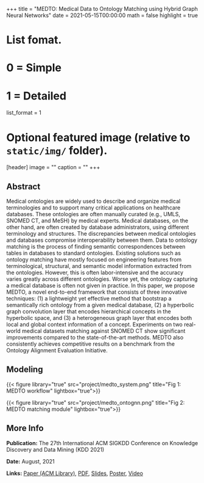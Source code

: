+++
title = "MEDTO: Medical Data to Ontology Matching using Hybrid Graph Neural Networks"
date = 2021-05-15T00:00:00
math = false
highlight = true

# List fomat.
#   0 = Simple
#   1 = Detailed
list_format = 1

# Optional featured image (relative to `static/img/` folder).
[header]
image = ""
caption = ""
+++

## Abstract
Medical ontologies are widely used to describe and organize medical terminologies and to support many critical applications on healthcare databases. These ontologies are often manually curated (e.g., UMLS, SNOMED CT, and MeSH) by medical experts. Medical databases, on the other hand, are often created by database administrators, using different terminology and structures. The discrepancies between medical ontologies and databases compromise interoperability between them. Data to ontology matching is the process of finding semantic correspondences between tables in databases to standard ontologies. Existing solutions such as ontology matching have mostly focused on engineering features from terminological, structural, and semantic model information extracted from the ontologies. However, this is often labor-intensive and the accuracy varies greatly across different ontologies. Worse yet, the ontology capturing a medical database is often not given in practice. In this paper, we propose MEDTO, a novel end-to-end framework that consists of three innovative techniques: (1) a lightweight yet effective method that bootstrap a semantically rich ontology from a given medical database, (2) a hyperbolic graph convolution layer that encodes hierarchical concepts in the hyperbolic space, and (3) a heterogeneous graph layer that encodes both local and global context information of a concept. Experiments on two real-world medical datasets matching against SNOMED CT show significant improvements compared to the state-of-the-art methods. MEDTO also consistently achieves competitive results on a benchmark from the Ontology Alignment Evaluation Initiative.

## Modeling

{{< figure library="true" src="project/medto_system.png" title="Fig 1: MEDTO workflow" lightbox="true">}}

{{< figure library="true" src="project/medto_ontognn.png" title="Fig 2: MEDTO matching module" lightbox="true">}}

## More Info

**Publication:** The 27th International ACM SIGKDD Conference on Knowledge Discovery and Data Mining (KDD 2021)

**Date:** August, 2021

**Links:** [Paper (ACM Library)](https://dl.acm.org/doi/10.1145/3447548.3467138), [PDF](https://www.haojunheng.com/files/pubs/KDD21_MEDTO.pdf), [Slides](https://www.haojunheng.com/files/pubs/KDD21_MEDTO_Slides.pdf), [Poster](https://www.haojunheng.com/files/pubs/KDD21_MEDTO_Poster.pdf), [Video](https://drive.google.com/file/d/1XIJU0k17xGe0fQwuLBxHHZby3pTlQVgq/view?usp=sharing)